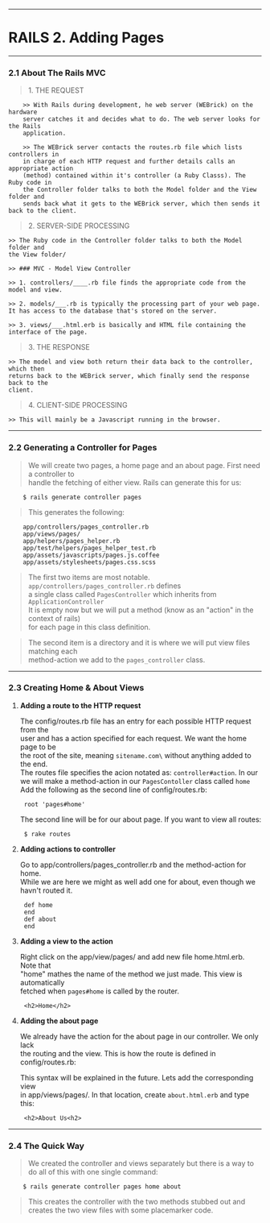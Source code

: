 --------------------------------------------------------------------------------

# RAILS 2. Adding Pages
  
--------------------------------------------------------------------------------
### 2.1 About The Rails MVC

> 1\. THE REQUEST
		
		>> With Rails during development, he web server (WEBrick) on the hardware 
		server catches it and decides what to do. The web server looks for the Rails 
		application.
		
		>> The WEBrick server contacts the routes.rb file which lists controllers in
		in charge of each HTTP request and further details calls an appropriate action 
		(method) contained within it's controller (a Ruby Classs). The Ruby code in 
		the Controller folder talks to both the Model folder and the View folder and 
		sends back what it gets to the WEBrick server, which then sends it back to the client. 

> 2\. SERVER-SIDE PROCESSING
	
	>> The Ruby code in the Controller folder talks to both the Model folder and 
	the View folder/ 
	
	>> ### MVC - Model View Controller
	
	>> 1. controllers/____.rb file finds the appropriate code from the model and view.  
	
	>> 2. models/___.rb is typically the processing part of your web page.  
	It has access to the database that's stored on the server.  
	
	>> 3. views/___.html.erb is basically and HTML file containing the interface of the page. 

> 3\. THE RESPONSE

	>> The model and view both return their data back to the controller, which then  
	returns back to the WEBrick server, which finally send the response back to the  
	client. 

> 4\.	CLIENT-SIDE PROCESSING

	>> This will mainly be a Javascript running in the browser.
	
--------------------------------------------------------------------------------
### 2.2 Generating a Controller for Pages

>	We will create two pages, a home page and an about page. First need a controller to  
	handle the fetching of either view. Rails can generate this for us:  

		$ rails generate controller pages
		
>  This generates the following:

		app/controllers/pages_controller.rb
		app/views/pages/
		app/helpers/pages_helper.rb
		app/test/helpers/pages_helper_test.rb
		app/assets/javascripts/pages.js.coffee
		app/assets/stylesheets/pages.css.scss
		
>  The first two items are most notable. `app/controllers/pages_controller.rb` defines   
	a single class called `PagesController` which inherits from `ApplicationController`  
	It is empty now but we will put a method (know as an "action" in the context of rails)  
	for each page in this class definition.  

>  The second item is a directory and it is where we will put view files matching each  
	method-action we add to the `pages_controller` class. 
	
--------------------------------------------------------------------------------
### 2.3 Creating Home & About Views 
	
1. **Adding a route to the HTTP request**  
	
	The config/routes.rb file has an entry for each possible HTTP request from the  
	user and has a action specified for each request. We want the home page to be  
	the root of the site, meaning `sitename.com\` without anything added to the end.  
	The routes file specifies the acion notated as: `controller#action`. In our  
	we will make a method-action in our `PagesContoller` class called `home`  
	Add the following as the second line of config/routes.rb:

		root 'pages#home'
		
	The second line will be for our about page. If you want to view all routes:
	
		$ rake routes
		
2. **Adding actions to controller** 

	Go to app/controllers/pages_controller.rb and the method-action for home.  
	While we are here we might as well add one for about, even though we havn't routed it.  
	
		def home
		end
		def about
		end
		
2. **Adding a view to the action** 

	Right click on the app/view/pages/ and add new file home.html.erb. Note that  
	"home" mathes the name of the method we just made. This view is automatically  
	fetched when `pages#home` is called by the router.  

		<h2>Home</h2>
		
3. **Adding the about page**
	
	We already have the action for the about page in our controller. We only lack  
	the routing and the view. This is how the route is defined in config/routes.rb:  

	
	This syntax will be explained in the future. Lets add the corresponding view  
	in app/views/pages/. In that location, create `about.html.erb` and type this:  

		<h2>About Us<h2>
		
--------------------------------------------------------------------------------
### 2.4 The Quick Way

> We created the controller and views separately but there is a way to do all of 
this with one single command:

		$ rails generate controller pages home about
		
> This creates the controller with the two methods stubbed out and creates the 
two view files with some placemarker code. 